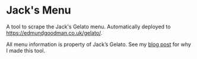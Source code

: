# Jack's Menu

A tool to scrape the Jack's Gelato menu. Automatically deployed to <https://edmundgoodman.co.uk/gelato/>.

All menu information is property of Jack’s Gelato. See my [blog post](https://edmundgoodman.github.io/posts/2024/a-faster-gelato/) for why I made this tool.